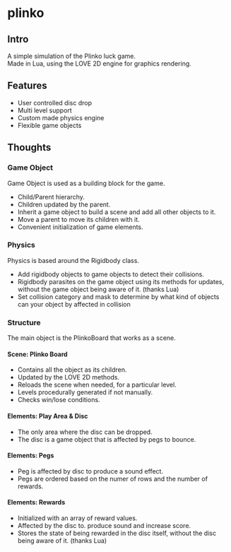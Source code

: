 # plinko

## Intro
A simple simulation of the Plinko luck game. <br>
Made in Lua, using the LOVE 2D engine for graphics rendering.

## Features
* User controlled disc drop
* Multi level support
* Custom made physics engine
* Flexible game objects

## Thoughts

### Game Object
Game Object is used as a building block for the game.
* Child/Parent hierarchy. 
* Children updated by the parent. 
* Inherit a game object to build a scene and add all other objects to it.
* Move a parent to move its children with it.
* Convenient initialization of game elements.

### Physics
Physics is based around the Rigidbody class.
* Add rigidbody objects to game objects to detect their collisions.
* Rigidbody parasites on the game object using its methods for updates, without the game object being aware of it. (thanks Lua)
* Set collision category and mask to determine by what kind of objects can your object by affected in collision

### Structure
The main object is the PlinkoBoard that works as a scene. 

#### Scene: Plinko Board
* Contains all the object as its children.
* Updated by the LOVE 2D methods.
* Reloads the scene when needed, for a particular level.
* Levels procedurally generated if not manually.
* Checks win/lose conditions.

#### Elements: Play Area & Disc
* The only area where the disc can be dropped.
* The disc is a game object that is affected by pegs to bounce.

#### Elements: Pegs
* Peg is affected by disc to produce a sound effect.
* Pegs are ordered based on the numer of rows and the number of rewards.

#### Elements: Rewards
* Initialized with an array of reward values.
* Affected by the disc to. produce sound and increase score.
* Stores the state of being rewarded in the disc itself, without the disc being aware of it. (thanks Lua)
